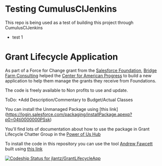 Testing CumulusCIJenkins
=================
This repo is being used as a test of building this project through CumulusCIJenkins
* test 1

Grant Lifecycle Application
=================

As part of a Force for Change grant from the [Salesforce Foundation](http://www.salesforcefoundation.org), [Bridge Farm Consulting](http://www.bridgefarmconsulting.com/) helped the [Center for American Progress](http://www.americanprogress.org/) to build a new application to help them manage the grants they receive from Foundations. 

The code is freely available to Non profits to use and update. 

ToDo:
*Add Description/Commentary to Budget/Actual Classes

You can install the Unmanaged Package using [this link] (https://login.salesforce.com/packaging/installPackage.apexp?p0=04ti0000000PSsk)

You'll find lots of documentation about how to use the package in Grant Lifecycle Chatter Group in the [Power of Us Hub](https://powerofus.force.com/_ui/core/chatter/groups/GroupProfilePage?g=0F980000000CncZ)

To install the code in this repository you can use the tool [Andrew Fawcett](http://andyinthecloud.com/) built using [this link](https://githubsfdeploy.herokuapp.com/app/githubdeploy/britishboyindc/GrantLifecycleApp)

[ ![Codeship Status for jlantz/GrantLifecycleApp](https://codeship.io/projects/7d6d9ab0-1f0f-0132-2def-124af54005ea/status?branch=master)](https://codeship.io/projects/35613)
